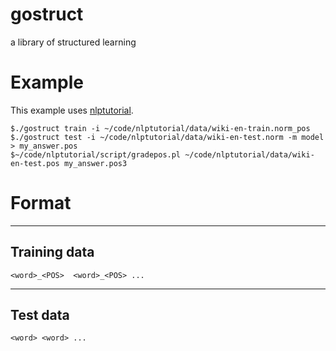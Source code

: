 gostruct
==
a library of structured learning

Example
==
This example uses [nlptutorial](https://github.com/neubig/nlptutorial).

```
$./gostruct train -i ~/code/nlptutorial/data/wiki-en-train.norm_pos
$./gostruct test -i ~/code/nlptutorial/data/wiki-en-test.norm -m model > my_answer.pos
$~/code/nlptutorial/script/gradepos.pl ~/code/nlptutorial/data/wiki-en-test.pos my_answer.pos3
```

Format
==
---
Training data
---
```
<word>_<POS>  <word>_<POS> ...
```

---
Test data
---
```
<word> <word> ...
```

